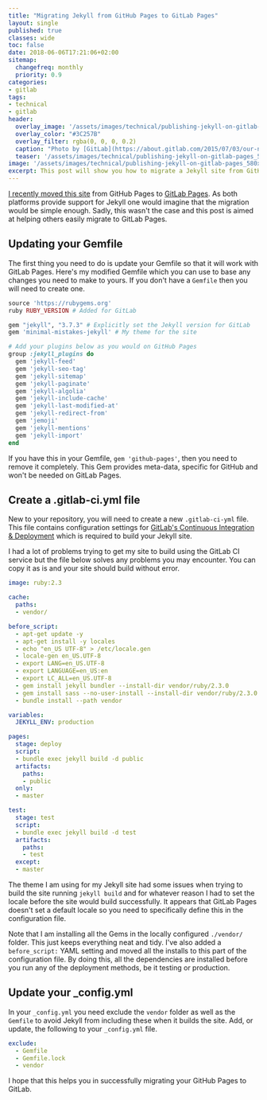 ```yaml
---
title: "Migrating Jekyll from GitHub Pages to GitLab Pages"
layout: single
published: true
classes: wide
toc: false
date: 2018-06-06T17:21:06+02:00
sitemap: 
  changefreq: monthly
  priority: 0.9
categories:
- gitlab
tags:
- technical
- gitlab
header:
  overlay_image: '/assets/images/technical/publishing-jekyll-on-gitlab-pages.jpg'
  overlay_color: "#3C257B"
  overlay_filter: rgba(0, 0, 0, 0.2)
  caption: "Photo by [GitLab](https://about.gitlab.com/2015/07/03/our-new-logo)"
  teaser: '/assets/images/technical/publishing-jekyll-on-gitlab-pages_580x300.jpg'
image: '/assets/images/technical/publishing-jekyll-on-gitlab-pages_580x300.jpg'
excerpt: This post will show you how to migrate a Jekyll site from GitHub Pages to GitLab Pages.
---
```

[I recently moved this site][1] from GitHub Pages to [GitLab Pages][gitlab]. As both platforms provide support for Jekyll one would imagine that the migration would be simple enough. Sadly, this wasn't the case and this post is aimed at helping others easily migrate to GitLab Pages.

## Updating your Gemfile

The first thing you need to do is update your Gemfile so that it will work with GitLab Pages. Here's my modified Gemfile which you can use to base any changes you need to make to yours. If you don't have a `Gemfile` then you will need to create one.

```ruby
source 'https://rubygems.org'
ruby RUBY_VERSION # Added for GitLab

gem "jekyll", "3.7.3" # Explicitly set the Jekyll version for GitLab
gem 'minimal-mistakes-jekyll' # My theme for the site

# Add your plugins below as you would on GitHub Pages
group :jekyll_plugins do
  gem 'jekyll-feed'
  gem 'jekyll-seo-tag'
  gem 'jekyll-sitemap'
  gem 'jekyll-paginate'
  gem 'jekyll-algolia'
  gem 'jekyll-include-cache'
  gem 'jekyll-last-modified-at'
  gem 'jekyll-redirect-from'
  gem 'jemoji'
  gem 'jekyll-mentions'
  gem 'jekyll-import'
end
```

If you have this in your Gemfile, `gem 'github-pages'`, then you need to remove it completely. This Gem provides meta-data, specific for GitHub and won't be needed on GitLab Pages.

## Create a .gitlab-ci.yml file

New to your repository, you will need to create a new `.gitlab-ci-yml` file. This file contains configuration settings for [GitLab's Continuous Integration & Deployment][ci] which is required to build your Jekyll site.

I had a lot of problems trying to get my site to build using the GitLab CI service but the file below solves any problems you may encounter. You can copy it as is and your site should build without error.

```yaml
image: ruby:2.3

cache:
  paths:
  - vendor/

before_script:
  - apt-get update -y
  - apt-get install -y locales
  - echo "en_US UTF-8" > /etc/locale.gen
  - locale-gen en_US.UTF-8
  - export LANG=en_US.UTF-8
  - export LANGUAGE=en_US:en
  - export LC_ALL=en_US.UTF-8
  - gem install jekyll bundler --install-dir vendor/ruby/2.3.0
  - gem install sass --no-user-install --install-dir vendor/ruby/2.3.0
  - bundle install --path vendor

variables:
  JEKYLL_ENV: production

pages:
  stage: deploy
  script:
  - bundle exec jekyll build -d public
  artifacts:
    paths:
    - public
  only:
  - master

test:
  stage: test
  script:
  - bundle exec jekyll build -d test
  artifacts:
    paths:
    - test
  except:
  - master
```

The theme I am using for my Jekyll site had some issues when trying to build the site running `jekyll build` and for whatever reason I had to set the locale before the site would build successfully. It appears that GitLab Pages doesn't set a default locale so you need to specifically define this in the configuration file.

Note that I am installing all the Gems in the locally configured `./vendor/` folder. This just keeps everything neat and tidy. I've also added a `before_script:` YAML setting and moved all the installs to this part of the configuration file. By doing this, all the dependencies are installed before you run any of the deployment methods, be it testing or production.

## Update your \_config.yml

In your `_config.yml` you need exclude the `vendor` folder as well as the `Gemfile` to avoid Jekyll from including these when it builds the site. Add, or update, the following to your `_config.yml` file.

```yaml
exclude:
  - Gemfile
  - Gemfile.lock
  - vendor
```

I hope that this helps you in successfully migrating your GitHub Pages to GitLab.

[1]: https://justin.hartman.me
[gitlab]: https://about.gitlab.com/features/pages/
[ci]: https://about.gitlab.com/features/gitlab-ci-cd/
